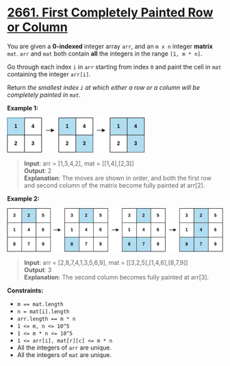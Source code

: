 # **[2661. First Completely Painted Row or Column](https://leetcode.com/problems/first-completely-painted-row-or-column/description/)**

You are given a **0-indexed** integer array `arr`, and an `m x n` integer **matrix** `mat`. `arr` and `mat` both contain **all** the integers in the range `[1, m * n]`.

Go through each index `i` in `arr` starting from index `0` and paint the cell in `mat` containing the integer `arr[i]`.

Return *the smallest index `i` at which either a row or a column will be completely painted in `mat`.*

**Example 1:**

![alt text](image.png)

> **Input**: arr = [1,3,4,2], mat = [[1,4],[2,3]]  
> **Output**: 2  
> **Explanation**: The moves are shown in order, and both the first row and second column of the matrix become fully painted at arr[2].  

**Example 2:**

![alt text](image-1.png)

> **Input**: arr = [2,8,7,4,1,3,5,6,9], mat = [[3,2,5],[1,4,6],[8,7,9]]  
> **Output**: 3  
> **Explanation**: The second column becomes fully painted at arr[3].  

**Constraints:**

- `m == mat.length`
- `n = mat[i].length`
- `arr.length == m * n`
- `1 <= m, n <= 10^5`
- `1 <= m * n <= 10^5`
- `1 <= arr[i], mat[r][c] <= m * n`
- All the integers of `arr` are unique.
- All the integers of `mat` are unique.